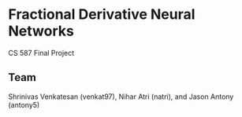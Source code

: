 # Fractional Derivative Neural Networks
CS 587 Final Project

## Team
Shrinivas Venkatesan (venkat97), Nihar Atri (natri), and Jason Antony (antony5)
